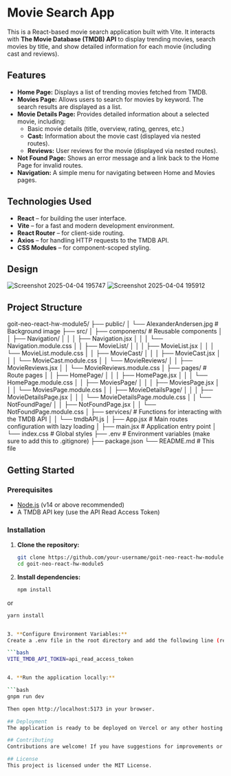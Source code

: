 # Movie Search App

This is a React-based movie search application built with Vite. It interacts with **The Movie Database (TMDB) API** to display trending movies, search movies by title, and show detailed information for each movie (including cast and reviews).

## Features

- **Home Page:** Displays a list of trending movies fetched from TMDB.
- **Movies Page:** Allows users to search for movies by keyword. The search results are displayed as a list.
- **Movie Details Page:** Provides detailed information about a selected movie, including:
  - Basic movie details (title, overview, rating, genres, etc.)
  - **Cast:** Information about the movie cast (displayed via nested routes).
  - **Reviews:** User reviews for the movie (displayed via nested routes).
- **Not Found Page:** Shows an error message and a link back to the Home Page for invalid routes.
- **Navigation:** A simple menu for navigating between Home and Movies pages.

## Technologies Used

- **React** – for building the user interface.
- **Vite** – for a fast and modern development environment.
- **React Router** – for client-side routing.
- **Axios** – for handling HTTP requests to the TMDB API.
- **CSS Modules** – for component-scoped styling.

## Design

![Screenshot 2025-04-04 195747](https://github.com/user-attachments/assets/22c08ca9-1354-40db-94cc-549f2e035c33)
![Screenshot 2025-04-04 195912](https://github.com/user-attachments/assets/d33b01b3-5637-429a-91c9-bdeef821e425)


## Project Structure

goit-neo-react-hw-module5/
├── public/
│   └── AlexanderAndersen.jpg         # Background image
├── src/
│   ├── components/                     # Reusable components
│   │   ├── Navigation/
│   │   │   ├── Navigation.jsx
│   │   │   └── Navigation.module.css
│   │   ├── MovieList/
│   │   │   ├── MovieList.jsx
│   │   │   └── MovieList.module.css
│   │   ├── MovieCast/
│   │   │   ├── MovieCast.jsx
│   │   │   └── MovieCast.module.css
│   │   └── MovieReviews/
│   │       ├── MovieReviews.jsx
│   │       └── MovieReviews.module.css
│   ├── pages/                          # Route pages
│   │   ├── HomePage/
│   │   │   ├── HomePage.jsx
│   │   │   └── HomePage.module.css
│   │   ├── MoviesPage/
│   │   │   ├── MoviesPage.jsx
│   │   │   └── MoviesPage.module.css
│   │   ├── MovieDetailsPage/
│   │   │   ├── MovieDetailsPage.jsx
│   │   │   └── MovieDetailsPage.module.css
│   │   └── NotFoundPage/
│   │       ├── NotFoundPage.jsx
│   │       └── NotFoundPage.module.css
│   ├── services/                       # Functions for interacting with the TMDB API
│   │   └── tmdbAPI.js
│   ├── App.jsx                         # Main routes configuration with lazy loading
│   ├── main.jsx                        # Application entry point
│   └── index.css                       # Global styles
├── .env                                # Environment variables (make sure to add this to .gitignore)
├── package.json
└── README.md                           # This file


## Getting Started

### Prerequisites

- [Node.js](https://nodejs.org/) (v14 or above recommended)
- A TMDB API key (use the API Read Access Token)

### Installation

1. **Clone the repository:**

   ```bash
   git clone https://github.com/your-username/goit-neo-react-hw-module5.git
   cd goit-neo-react-hw-module5

2. **Install dependencies:**

   ```bash
   npm install
or
   ```bash
   yarn install
   

 3. **Configure Environment Variables:**
Create a .env file in the root directory and add the following line (replace api_read_access_token with your actual TMDB token):

   ```bash
   VITE_TMDB_API_TOKEN=api_read_access_token


4. **Run the application locally:**

   ```bash
   gnpm run dev

Then open http://localhost:5173 in your browser.

## Deployment
The application is ready to be deployed on Vercel or any other hosting platform that supports React. Remember to set up the environment variables on your deployment platform.

## Contributing
Contributions are welcome! If you have suggestions for improvements or find issues, please open an issue or submit a pull request.

## License
This project is licensed under the MIT License.
